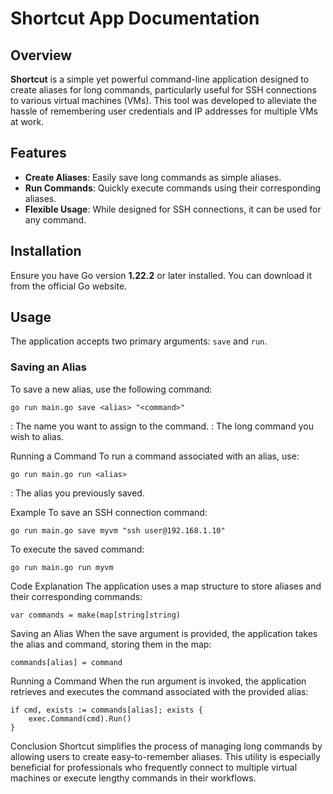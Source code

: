 # Shortcut App Documentation

## Overview

**Shortcut** is a simple yet powerful command-line application designed to create aliases for long commands, particularly useful for SSH connections to various virtual machines (VMs). This tool was developed to alleviate the hassle of remembering user credentials and IP addresses for multiple VMs at work.

## Features

- **Create Aliases**: Easily save long commands as simple aliases.
- **Run Commands**: Quickly execute commands using their corresponding aliases.
- **Flexible Usage**: While designed for SSH connections, it can be used for any command.

## Installation

Ensure you have Go version **1.22.2** or later installed. You can download it from the official Go website.

## Usage

The application accepts two primary arguments: `save` and `run`.

### Saving an Alias

To save a new alias, use the following command:

```
go run main.go save <alias> "<command>"
```

<alias>: The name you want to assign to the command.
<command>: The long command you wish to alias.

Running a Command
To run a command associated with an alias, use:

```
go run main.go run <alias>
```

<alias>: The alias you previously saved.

Example
To save an SSH connection command:

```
go run main.go save myvm "ssh user@192.168.1.10"
```

To execute the saved command:

```
go run main.go run myvm
```

Code Explanation
The application uses a map structure to store aliases and their corresponding commands:

```
var commands = make(map[string]string)
```

Saving an Alias
When the save argument is provided, the application takes the alias and command, storing them in the map:

```
commands[alias] = command
```

Running a Command
When the run argument is invoked, the application retrieves and executes the command associated with the provided alias:

```
if cmd, exists := commands[alias]; exists {
    exec.Command(cmd).Run()
}
```

Conclusion
Shortcut simplifies the process of managing long commands by allowing users to create easy-to-remember aliases. This utility is especially beneficial for professionals who frequently connect to multiple virtual machines or execute lengthy commands in their workflows.
